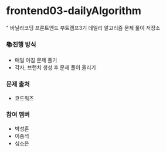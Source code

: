 # frontend03-dailyAlgorithm
" 바닐라코딩 프론트엔드 부트캠프3기 데일리 알고리즘 문제 풀이 저장소

### 📚진행 방식
- 매일 아침 문제 풀기
- 각자, 브랜치 생성 후 문제 풀이 올리기

### 문제 출처
- 코드워즈

### 참여 멤버
- 박성훈
- 이종석
- 심소은




